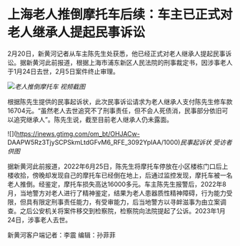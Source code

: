 # 上海老人推倒摩托车后续：车主已正式对老人继承人提起民事诉讼

2月20日，新黄河记者从车主陈先生处获悉，他已经正式对老人继承人提起民事诉讼。据新黄河此前报道，根据上海市浦东新区人民法院的刑事裁定书，因涉事老人于1月24日去世，2月5日案件终止审理。

![](https://inews.gtimg.com/om_bt/OkMNCGCGpc2KdpoxjZBuwed5xUpmStyp1WxDOfFWl0jjYAA/1000)_老人推倒摩托车
视频截图_

根据陈先生提供的民事起诉状，此次民事诉讼请求为老人继承人支付陈先生修车款16704元。“虽然老人去世追究不了刑事责任，但不会人死债消，民事部分依旧可以追究继承人”。陈先生说，截至目前老人继承人仍未露面。

![](https://inews.gtimg.com/om_bt/OHJACw-
DAAPW5Rz3TjySCPSkmLtdGFvM6_RFE_3092YpIAA/1000)_民事起诉状 受访者供图_

据新黄河此前报道，2022年6月25日，陈先生将摩托车停放在小区楼栋门口后上楼收拾，傍晚却发现自己的摩托车已经倒在地上，后通过监控发现，摩托车被一名老人推倒。经鉴定，摩托车损失高达16000多元。车主陈先生报警后，2022年8月，当地警方对老人进行了精神鉴定，结果为老人患器质性精神障碍，行为能力受限，但具有限定刑事责任能力，有受审能力，后当地警方以寻衅滋事为由立案调查。之后公安机关将案件移交到检察院，检察院向法院提起了公诉。2023年1月24日，涉事老人去世。

新黄河客户端记者：李震 编辑：孙菲菲

